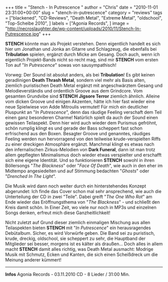 +++
title = "Stench - In Putrescence "
author = "Chris"
date = "2010-11-01 23:31:00+00:00"
slug = "stench-in-putrescence"
category = "reviews"
tags = ["blackened", "CD-Reviews", "Death Metal", "Extreme Metal", "oldschool", "Top-Scheibe 2010", ]
labels = ["Agonia Records", ]
image = "http://necroslaughter.de/wp-content/uploads/2010/11/Stench-In-Putrescence.jpg"
+++

**STENCH** könnte man als Projekt verstehen. Denn eigentlich handelt es sich hier um Jonathan und Jonka an Gitarre und Schlagzeug, die ebenfalls bei **Tribulation** spielen, ergänzt durch Micke am Gesang. Doch auch, wenn ich eigentlich Projekt-Bands nicht so recht mag, sind mir **STENCH** vom ersten Ton auf "_In Putrescence_" sowas von sausympathisch!

Vorweg: Der Sound ist absolut anders, als bei **Tribulation**! Es gibt keinen geradlinigen **Death Thrash Metal**, sondern viel mehr als Basis alten, ziemlich puristischen Death Metal ergänzt mit angeschwärztem Gesang und Melodieverständis und ordentlich Groove aus dem Grindcore. Vom gesamten Grundvibe sind **STENCH** **Jigsore Terror** ziemlich ähnlich. Alleine vom dicken Groove und einigen Akzenten, hätte ich hier fast wieder eine neue Spielwiese von Adde Mitroulis vermutet! Für mich ein deutlicher Pluspunkt an "_In Putrescence_", denn das räudige Feeling verschaft dem Teil einen ganz besonderen Charme! Natürlich spielt da auch der Sound einen gewissen Teilaspekt. Denn hier wird auch wieder dem Purismus gefröhnt, schön rumplig klingt es und gerade der Bass scheppert fast schon erfrischend aus den Boxen.
Besagter Groove und genanntes, räudiges Feeling werden nun hervorragend von den teilweise krude-verspielten Riffs zu einer dreckigen Atmosphäre ergänzt. Manchmal klingt es etwas nach den infernalischen Zirkus-Melodien von **Dark Funeral**, dann ist man trotz allem gepflegten Minimalismus doch wieder etwas verspielter und erschafft sich eine eigene Identität. Und so funktionieren **STENCH** sowohl in ihren Böllersongs "_The Blackness_" oder "_Face Of Death_", wie auch in den eher im Midtempo angesiedelten und auf Stimmung bedachten "_Ghosts_" oder "_Drenched In The Light_".

Die Musik wird dann noch weiter durch ein hinterstehendes Konzept abgerundet: Ich finde das Cover schon mal sehr ansprechend, wie auch die Unterteilung der CD in zwei "Teile". Dabei greift "_The One Who Rot_" am Ende wieder das Eröffnungsthema von "_The Blackness_" - und schließt den Kreis damit schön. In Einer Zeit, wo viele nur noch in MP3s und einzelnen Songs denken, erfreut mich diese Ganzheitlichkeit!

Nicht zuletzt auf Grund dieser ziemlich einmaligen Mischung aus allen Teilaspekten bieten **STENCH** mit "_In Putrescence_" ein herausragendes Debütalbum. Sicher, es wird Vorwürfe geben. Die Band sei zu puristisch, krude, dreckig, oldschool, sie scheppert zu sehr, die Hauptband der Mitglieder sei besser, morgens ist es kälter als draußen... Doch alles in allem macht **STENCH** damit alles richtig, was Death Metal ausmacht: Modrige Musik mit Schmutz, Ecken und Kanten, die sich einen Scheißdreck um die Meinung anderer kümmert!





---
**Infos**
Agonia Records - 03.11.2010
CD - 8 Lieder / 31:00 Min.
